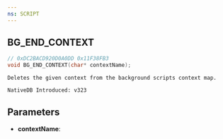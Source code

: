 ```yaml
---
ns: SCRIPT
---
```

## BG_END_CONTEXT

```c
// 0xDC2BACD920D0A0DD 0x11F38FB3
void BG_END_CONTEXT(char* contextName);
```

```
Deletes the given context from the background scripts context map.

NativeDB Introduced: v323
```

## Parameters
* **contextName**:
